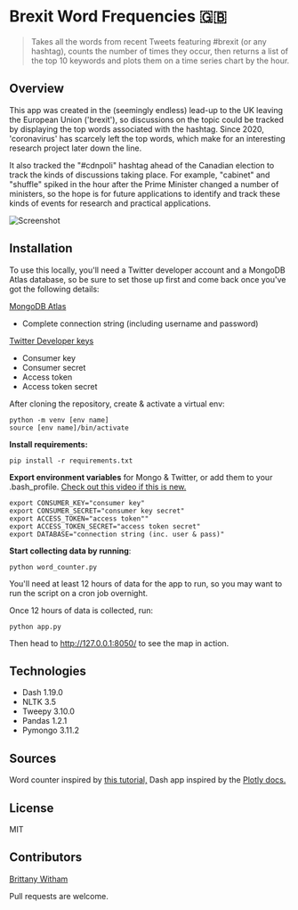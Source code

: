 # Brexit Word Frequencies 🇬🇧

> Takes all the words from recent Tweets featuring #brexit (or any hashtag), counts the number of times they occur, then returns a list of the top 10 keywords and plots them on a time series chart by the hour.

## Overview

This app was created in the (seemingly endless) lead-up to the UK leaving the European Union ('brexit'), so discussions on the topic could be tracked by displaying the top words associated with the hashtag. Since 2020, 'coronavirus' has scarcely left the top words, which make for an interesting research project later down the line.

It also tracked the "#cdnpoli" hashtag ahead of the Canadian election to track the kinds of discussions taking place. For example, "cabinet" and "shuffle" spiked in the hour after the Prime Minister changed a number of ministers, so the hope is for future applications to identify and track these kinds of events for research and practical applications.

![Screenshot]()

## Installation

To use this locally, you'll need a Twitter developer account and a MongoDB Atlas database, so be sure to set those up first and come back once you've got the following details:

[MongoDB Atlas](https://www.mongodb.com/cloud/atlas)

- Complete connection string (including username and password)

[Twitter Developer keys](https://developer.twitter.com/en)

- Consumer key
- Consumer secret
- Access token
- Access token secret

After cloning the repository, create & activate a virtual env:

```
python -m venv [env name]
source [env name]/bin/activate
```

**Install requirements:**

`pip install -r requirements.txt`

**Export environment variables** for Mongo & Twitter, or add them to your .bash_profile. [Check out this video if this is new.](https://www.youtube.com/watch?v=5iWhQWVXosU)

```
export CONSUMER_KEY="consumer key"
export CONSUMER_SECRET="consumer key secret"
export ACCESS_TOKEN="access token""
export ACCESS_TOKEN_SECRET="access token secret"
export DATABASE="connection string (inc. user & pass)"
```

**Start collecting data by running**:

`python word_counter.py`

You'll need at least 12 hours of data for the app to run, so you may want to run the script on a cron job overnight.

Once 12 hours of data is collected, run:

`python app.py`

Then head to http://127.0.0.1:8050/ to see the map in action.

## Technologies

- Dash 1.19.0
- NLTK 3.5
- Tweepy 3.10.0
- Pandas 1.2.1
- Pymongo 3.11.2

## Sources

Word counter inspired by [this tutorial,](https://www.earthdatascience.org/courses/use-data-open-source-python/intro-to-apis/calculate-tweet-word-frequencies-in-python/) Dash app inspired by the [Plotly docs.](https://plotly.com/python/line-charts/#line-chart-in-dash)

## License

MIT

## Contributors

[Brittany Witham](https://github.com/brittwitham)

Pull requests are welcome.
